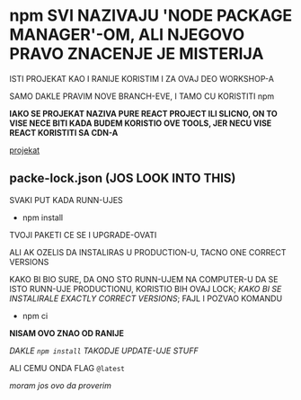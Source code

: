 # npm SVI NAZIVAJU 'NODE PACKAGE MANAGER'-OM, ALI NJEGOVO PRAVO ZNACENJE JE MISTERIJA

ISTI PROJEKAT KAO I RANIJE KORISTIM I ZA OVAJ DEO WORKSHOP-A

SAMO DAKLE PRAVIM NOVE BRANCH-EVE, I TAMO CU KORISTITI npm

**IAKO SE PROJEKAT NAZIVA PURE REACT PROJECT ILI SLICNO, ON TO VISE NECE BITI KADA BUDEM KORISTIO OVE TOOLS, JER NECU VISE REACT KORISTITI SA CDN-A**

[projekat](https://github.com/Rade58/1_pure_react_project/tree/master)

## packe-lock.json (JOS LOOK INTO THIS)

SVAKI PUT KADA RUNN-UJES

- npm install

TVOJI PAKETI CE SE I UPGRADE-OVATI

ALI AK OZELIS DA INSTALIRAS U PRODUCTION-U, TACNO ONE CORRECT VERSIONS

KAKO BI BIO SURE, DA ONO STO RUNN-UJEM NA COMPUTER-U DA SE ISTO RUNN-UJE PRODUCTIONU, KORISTIO BIH OVAJ LOCK; *KAKO BI SE INSTALIRALE EXACTLY CORRECT VERSIONS*; FAJL I POZVAO KOMANDU

- npm ci

**NISAM OVO ZNAO OD RANIJE**

*DAKLE `npm install` TAKODJE UPDATE-UJE STUFF*

ALI CEMU ONDA FLAG `@latest`

*moram jos ovo da proverim*
